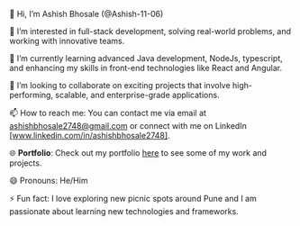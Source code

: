 👋 Hi, I’m Ashish Bhosale (@Ashish-11-06)

👀 I’m interested in full-stack development, solving real-world problems, and working with innovative teams.

🌱 I’m currently learning advanced Java development, NodeJs, typescript, and enhancing my skills in front-end technologies like React and Angular.

💞️ I’m looking to collaborate on exciting projects that involve high-performing, scalable, and enterprise-grade applications.

📫 How to reach me: You can contact me via email at ashishbhosale2748@gmail.com or connect with me on LinkedIn [www.linkedin.com/in/ashishbhosale2748].

🌐 **Portfolio**: Check out my portfolio [here](https://ashportfolio-ashish-bhosales-projects.vercel.app/) to see some of my work and projects.

😄 Pronouns: He/Him

⚡ Fun fact: I love exploring new picnic spots around Pune and I am passionate about learning new technologies and frameworks.

